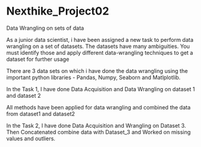 # Nexthike_Project02
Data Wrangling on sets of data


As a junior data scientist, i have been assigned a new task to perform data wrangling on a set of datasets. The datasets have many ambiguities. You must identify those and apply different data-wrangling techniques to get a dataset for further usage


There are 3 data sets on which i have done the data wrangling using the important python libraries - Pandas, Numpy, Seaborn and Matlplotlib.

In the Task 1, I have done Data Acquisition and Data Wrangling on dataset 1 and dataset 2 

All methods have been applied for data wrangling and combined the data from dataset1 and dataset2

In the Task 2, I have done Data Acquisition and Wrangling on Dataset 3. 
Then Concatenated combine data with Dataset_3 and Worked on missing values and outliers.
